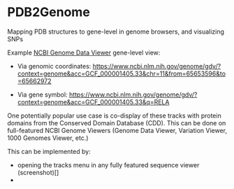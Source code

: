 # PDB2Genome
Mapping PDB structures to gene-level in genome browsers, and visualizing SNPs

Example [NCBI Genome Data Viewer](https://www.ncbi.nlm.nih.gov/genome/gdv/help/) gene-level view:

* Via genomic coordinates: https://www.ncbi.nlm.nih.gov/genome/gdv/?context=genome&acc=GCF_000001405.33&chr=11&from=65653596&to=65662972

* Via gene symbol: https://www.ncbi.nlm.nih.gov/genome/gdv/?context=genome&acc=GCF_000001405.33&q=RELA

One potentially popular use case is co-display of these tracks with protein domains from the Conserved Domain Database (CDD).  This can be done on full-featured NCBI Genome Viewers (Genome Data Viewer, Variation Viewer, 1000 Genomes Viewer, etc.)

This can be implemented by:

* opening the tracks menu in any fully featured sequence viewer (screenshot)[<screenshot>]
* 
